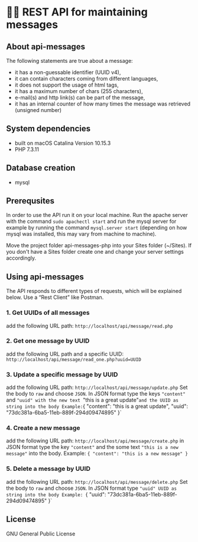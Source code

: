 # 👩‍💻 REST API for maintaining messages

## About api-messages
The following statements are true about a message:
* it has a non-guessable identifier (UUID v4),
* it can contain characters coming from different languages,
* it does not support the usage of html tags,
* it has a maximum number of chars (255 characters),
* e-mail(s) and http link(s) can be part of the message,
* it has an internal counter of how many times the message was
retrieved (unsigned number)

## System dependencies
* built on macOS Catalina Version 10.15.3
* PHP 7.3.11

## Database creation
* mysql

## Prerequsites
In order to use the API run it on your local machine. Run the apache server with the command `sudo apachectl start` and run the mysql server for example by running the command `mysql.server start` (depending on how mysql was installed, this may vary from machine to machine).

Move the project folder api-messages-php into your Sites folder (~/Sites). If you don't have a Sites folder create one and change your server settings accordingly.

## Using api-messages
The API responds to different types of requests, which will be explained below.
Use a “Rest Client” like Postman.

### 1. Get UUIDs of all messages
add the following URL path: `http://localhost/api/message/read.php` 
### 2. Get one message by UUID
add the following URL path and a specific UUID: `http://localhost/api/message/read_one.php?uuid=UUID` 
### 3. Update a specific message by UUID
add the following URL path: `http://localhost/api/message/update.php` 
Set the body to `raw` and choose `JSON`.
In JSON format type the keys `"content"` and `"uuid" with the new text `"this is a great update"` and the UUID as string into the body
Example:
`{ "content": "this is a great update",
   "uuid": "73dc381a-6ba5-11eb-889f-294d09474895"
 }`
### 4. Create a new message
add the following URL path: `http://localhost/api/message/create.php` 
in JSON format type the key `"content"` and the some text `"this is a new message"` into the body.
Example:
`{ "content": "this is a new message" }`
### 5. Delete a message by UUID
add the following URL path: `http://localhost/api/message/delete.php` 
Set the body to `raw` and choose `JSON`.
In JSON format type `"uuid" UUID as string into the body
Example:
`{
   "uuid": "73dc381a-6ba5-11eb-889f-294d09474895"
 }`

## License
GNU General Public License

